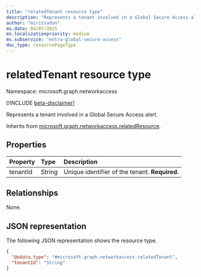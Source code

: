 ```yaml
---
title: "relatedTenant resource type"
description: "Represents a tenant involved in a Global Secure Access alert."
author: "miritsadon"
ms.date: 04/07/2025
ms.localizationpriority: medium
ms.subservice: "entra-global-secure-access"
doc_type: resourcePageType
---
```


# relatedTenant resource type

Namespace: microsoft.graph.networkaccess

[!INCLUDE [beta-disclaimer](../../includes/beta-disclaimer.md)]

Represents a tenant involved in a Global Secure Access alert.

Inherits from [microsoft.graph.networkaccess.relatedResource](../resources/networkaccess-relatedresource.md).

## Properties
|Property|Type|Description|
|:---|:---|:---|
|tenantId|String|Unique identifier of the tenant. **Required.**|

## Relationships
None.

## JSON representation
The following JSON representation shows the resource type.
<!-- {
  "blockType": "resource",
  "@odata.type": "microsoft.graph.networkaccess.relatedTenant"
}
-->
``` json
{
  "@odata.type": "#microsoft.graph.networkaccess.relatedTenant",
  "tenantId": "String"
}
```
